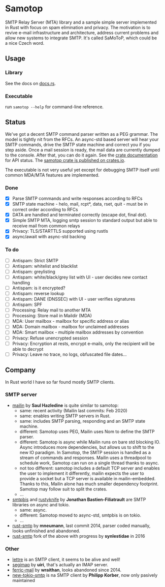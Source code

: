 # Samotop
SMTP Relay Server (MTA) library and a sample simple server implemented in Rust with focus on spam elimination and privacy. The motivation is to revive e-mail infrastructure and architecture, address current problems and allow new systems to integrate SMTP. It's called SaMoToP, which could be a nice Czech word.
## Usage
### Library
See the docs on [docs.rs](https://docs.rs/samotop).
### Executable
run `samotop --help` for command-line reference.
## Status
We've got a decent SMTP command parser written as a PEG grammar. The model is tightly nit from the RFCs. An async-std based server will hear your SMTP commands, drive the SMTP state machine and correct you if you step aside. Once a mail session is ready, the mail data are currently dumped to the console. After that, you can do it again. See the [crate documentation](https://docs.rs/samotop/) for API status. The [samotop crate is published on crates.io](https://crates.io/crates/samotop).

The executable is not very useful yet except for debugging SMTP itself until common MDA/MTA features are implemented.
### Done
- [x] Parse SMTP commands and write responses according to RFCs
- [x] SMTP state machine - helo, mail, rcpt*, data, rset, quit - must be in correct order according to RFCs
- [x] DATA are handled and terminated correctly (escape dot, final dot).
- [x] Simple SMTP MTA, logging smtp session to standard output but able to receive mail from common relays
- [x] Privacy: TLS/STARTTLS supported using rustls
- [x] async/await with async-std backing
### To do
- [ ] Antispam: Strict SMTP
- [ ] Antispam: whitelist and blacklist
- [ ] Antispam: greylisting
- [ ] Antispam: white/black/grey list with UI - user decides new contact handling
- [ ] Antispam: is it encrypted?
- [ ] Antispam: reverse lookup
- [ ] Antispam: DANE (DNSSEC) with UI - user verifies signatures
- [ ] Antispam: SPF
- [ ] Processing: Relay mail to another MTA
- [ ] Processing: Store mail in Maildir (MDA)
- [ ] MDA: User mailbox - mailbox for specific address or alias
- [ ] MDA: Domain mailbox - mailbox for unclaimed addresses
- [ ] MDA: Smart mailbox - multiple mailbox addresses by convention
- [ ] Privacy: Refuse unencrypted session
- [ ] Privacy: Encryption at rests, encrypt e-mails, only the recipient will be able to decrypt
- [ ] Privacy: Leave no trace, no logs, obfuscated file dates...
## Company
In Rust world I have so far found mostly SMTP clients.
### SMTP server
* [mailin](https://crates.io/crates/mailin) by **Saul Hazledine** is quite similar to samotop:
    * same: recent activity (Mailin last commits: Feb 2020)
    * same: enables writing SMTP servers in Rust.
    * same: includes SMTP parsing, responding and an SMTP state machine.
    * different: Samotop uses PEG, Mailin uses Nom to define the SMTP parser.
    * different: Samotop is async while Mailin runs on bare std blocking IO. Async introduces more dependencies, but allows us to shift to the new IO paradigm. In Samotop, the SMTP session is handled as a stream of commands and responses. Mailin uses a threadpool to schedule work, Samotop can run on a single thread thanks to async.
    * not too different: samotop includes a default TCP server and enables the user to implement it differently, mailin expects the user to provide a socket but a TCP server is available in mailin-embedded. Thanks to this, Mailin alone has much smaller dependency footprint. Samotop may follow suit to split the crates.
    * ...
* [smtpbis](https://crates.io/crates/smtpbis) and [rustyknife](https://crates.io/crates/rustyknife) by **Jonathan Bastien-Filiatrault** are SMTP libraries on async and tokio.
    * same: async.
    * different: Samotop moved to async-std, smtpbis is on tokio.
    * ...
* [rust-smtp](https://github.com/mneumann/rust-smtp) by **mneumann**, last commit 2014, parser coded manually, looks unfinished and abandoned.
* [rust-smtp](https://github.com/synlestidae/rust-smtp) fork of the above with progress by **synlestidae** in 2016
### Other
* [lettre](https://github.com/lettre/lettre) is an SMTP client, it seems to be alive and well!
* [segimap](https://github.com/uiri/SEGIMAP) by **uiri**, that's actually an IMAP server.
* [ferric-mail](https://github.com/wraithan/ferric-mail) by **wraithan**, looks abandoned since 2014.
* [new-tokio-smtp](https://crates.io/crates/new-tokio-smtp) is na SMTP client by **Philipp Korber**, now only pasively maintained